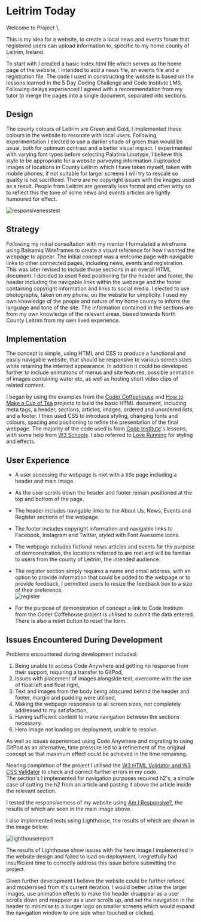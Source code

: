 # Leitrim Today

Welcome to Project 1,

This is my idea for a website, to create a local news and events forum that registered users can upload information to, specific to my home county of Leitrim, Ireland. 

To start with I created a basic index.html file which serves as the home page of the website, I intended to add a news file, an events file and a registration file. The code I used in constructing the website is based on the lessons learned in the 5 Day Coding Challenge and Code Institute LMS. Following delays experienced I agreed with a recommendation from my tutor to merge the pages into a single document, separated into sections.  

## Design  
The county colours of Leitrim are Green and Gold, I implemented these colours in the website to resonate with local users. Following experimentation I elected to use a darker shade of green than would be usual, both for optimum contrast and a better visual impact. I experimented with varying font types before selecting Palatino Linotype, I believe this style to be appropriate for a website purveying information. I uploaded images of locations in County Leitrim which I have taken myself, taken with mobile phones, if not suitable for larger screens I will try to rescale so quality is not sacrificed. There are no copyright issues with the images used as a result. People from Leitrim are generally less formal and often witty so to reflect this the tone of some news and events articles are lightly humoured for effect.  

![responsivenesstest](https://github.com/Shea-Kelly/leitrim-today/assets/136702564/a49a487d-d055-483c-af10-e11f318bb114)


## Strategy  
Following my initial consultation with my mentor I formulated a wireframe using Balsamiq Wireframes to create a visual reference for how I wanted the webpage to appear. The initial concept was a welcome page with navigable links to other connected pages, including news, events and registration. This was later revised to include those sections in an overall HTML document. I decided to used fixed positioning for the header and footer, the header including the navigable links within the webpage and the footer containing copyright information and links to social media. I elected to use photographs, taken on my phone, on the website for simplicity. I used my own knowledge of the people and nature of my home county to inform the language and tone of the site. The information contained in the sections are from my own knowledge of the relevant areas, biased towards North County Leitrim from my own lived experience.

## Implementation  
The concept is simple, using HTML and CSS to produce a functional and easily navigable website, that should be responsive to various screen sizes while retaining the intented appearance. In addition it could be developed further to include animations of menus and site features, possible animation of images containing water etc, as well as hosting short video clips of related content.  

I began by using the examples from the [Coder Coffeehouse](https://learn.codeinstitute.net/courses/course-v1:CodeInstitute+LRR101+2021_T1/courseware/b4e5b2c91d0a4ee3bb24fac71811b23f/fb53b5df2fbd47f183297ff8c93040c1/) and [How to Make a Cup of Tea](https://learn.codeinstitute.net/courses/course-v1:CodeInstitute+AACC+2021/courseware/7dcccde95af649d0a9dcd8a1aaad1e96/d1cbc2d2b2b54a24b18923471613764a/) projects to build the basic HTML document, including meta tags, a header, sections, articles, images, ordered and unordered lists, and a footer. I then used CSS to introduce styling, changing fonts and colours, spacing and positioning to refine the presentation of the final webpage. The majority of the code used is from [Code Institute](https://learn.codeinstitute.net/dashboard)'s lessons, with some help from [W3 Schools](https://www.w3schools.com/). I also referred to [Love Running](https://learn.codeinstitute.net/courses/course-v1:CodeInstitute+LR101+2021_T1/courseware/4a07c57382724cfda5834497317f24d5/4d85cd1a2c57485abbd8ccec8c00732c/?child=first) for styling and effects.

## User Experience  

* A user accessing the webpage is met with a title page including a header and main image.  
* As the user scrolls down the header and footer remain positioned at the top and bottom of the page.  
* The header includes navigable links to the About Us, News, Events and Register sections of the webpage.  
* The footer includes copyright information and navigable links to Facebook, Instagram and Twitter, styled with Font Awesome icons.  
* The webpage includes fictional news articles and events for the purpose of demoonstration, the locations referred to are real and will be familiar to users from the county of Leitrim, the intended audience.  
* The register section simply requires a name and email address, with an option to provide information that could be added to the webpage or to provide feedback, I permitted users to resize the feedback box to a size of their preference.  
 ![register](https://github.com/Shea-Kelly/leitrim-today/assets/136702564/540996ee-b215-4d21-a166-5ab6dc6f6dfe)

* For the purpose of demonstration of concept a link to Code Institute from the Coder Coffehouse project is utilised to submit the data entered. There is also a reset button to reset the form.  

## Issues Encountered During Development  

Problems encountered during development included:  
1. Being unable to access Code Anywhere and getting no response from their support, requiring a transfer to GitPod,  
2. Issues with placement of images alongside text, overcome with the use of float:left and float:right,  
3. Text and images from the body being obscured behind the header and footer, margin and padding were utilised,  
4. Making the webpage responsive to all screen sizes, not completely addressed to my satisfaction, 
5. Having sufficient content to make navigation between the sections necessary.
6. Hero image not loading on deployment, unable to resolve.  

As well as issues experienced using Code Anywhere and migrating to using GitPod as an alternative, time pressure led to a refinement of the original concept so that maximum effect could be achieved in the time remaining.

Nearing completion of the project I utilised the [W3 HTML Validator and W3 CSS Validator](https://www.w3.org/developers/tools/) to check and correct further errors in my code.  
The section's I implemented for navigation purposes required h2's, a simple case of cutting the h2 from an article and pasting it above the article inside the relevant section.  
  
I tested the responsivemess of my website using [Am I Responsive?](http://ami.responsivedesign.is/), the results of which are seen in the main image above. 
  
I also implemented tests using Lighthouse, the results of which are shown in the image below:  

![lighthousereport](https://github.com/Shea-Kelly/leitrim-today/assets/136702564/c23bc49e-e12c-41d9-9eb1-13533f0ad152)

  
The results of Lighthouse show issues with the hero image I implemented in the website design and failed to load on deployment, I regretfully had insufficient time to correctly address this issue before submitting the project.  
  
Given further development I believe the website could be further refined and modernised from it's current iteration. I would better utilise the larger images, use animation effects to make the header disappear as a user scrolls down and reappear as a user scrolls up, and set the navigation in the header to minimise to a burger logo on smaller screens which would expand the navigation window to one side when touched or clicked.
